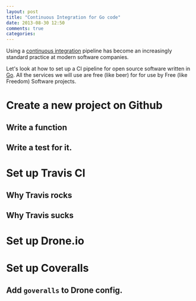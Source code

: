 ```yaml
---
layout: post
title: "Continuous Integration for Go code"
date: 2013-08-30 12:50
comments: true
categories:
---
```


Using a [continuous integration](http://en.wikipedia.org/wiki/Continuous_integration)
pipeline has become an increasingly standard practice at modern software
companies.

Let's look at how to set up a CI pipeline for open source software written in
[Go](http://golang.org).  All the services we will use are free (like beer) for
for use by Free (like Freedom) Software projects.


# Create a new project on Github

## Write a function

## Write a test for it.


# Set up Travis CI

## Why Travis rocks

## Why Travis sucks


# Set up Drone.io


# Set up Coveralls

## Add `goveralls` to Drone config.